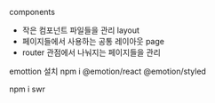 components
  - 작은 컴포넌트 파일들을 관리
layout
  - 페이지들에서 사용하는 공통 레이아웃
page
  - router 관점에서 나눠지는 페이지들을 관리







emottion 설치
npm i @emotion/react @emotion/styled

npm i swr